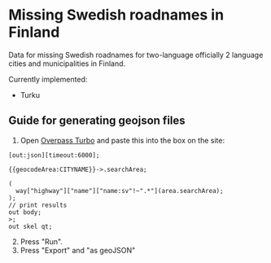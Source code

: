 # Missing Swedish roadnames in Finland

Data for missing Swedish roadnames for two-language officially 2 language cities and municipalities in Finland.

Currently implemented:
* Turku

## Guide for generating geojson files
1. Open [Overpass Turbo](https://overpass-turbo.eu/) and paste this into the box on the site:
```
[out:json][timeout:6000];

{{geocodeArea:CITYNAME}}->.searchArea;

(
  way["highway"]["name"]["name:sv"!~".*"](area.searchArea);
);
// print results
out body;
>;
out skel qt;
```
2. Press "Run".
3. Press "Export" and "as geoJSON"